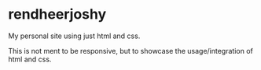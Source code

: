 # rendheerjoshy
My personal site using just html and css.

This is not ment to be responsive, but to showcase the usage/integration of html and css.